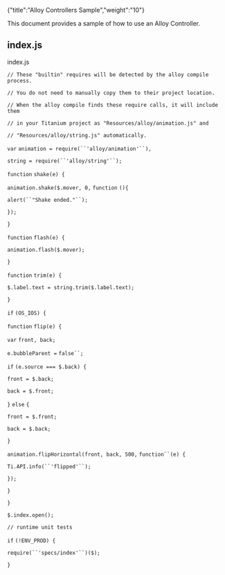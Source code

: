 {"title":"Alloy Controllers Sample","weight":"10"}

This document provides a sample of how to use an Alloy Controller.

## index.js

index.js

`// These "builtin" requires will be detected by the alloy compile process.`

`// You do not need to manually copy them to their project location.`

`// When the alloy compile finds these require calls, it will include them`

`// in your Titanium project as "Resources/alloy/animation.js" and`

`// "Resources/alloy/string.js" automatically.`

`var` `animation = require(``'alloy/animation'``),`

`string = require(``'alloy/string'``);`

`function` `shake(e) {`

`animation.shake($.mover, 0,` `function` `(){`

`alert(``"Shake ended."``);`

`});`

`}`

`function` `flash(e) {`

`animation.flash($.mover);`

`}`

`function` `trim(e) {`

`$.label.text = string.trim($.label.text);`

`}`

`if` `(OS_IOS) {`

`function` `flip(e) {`

`var` `front, back;`

`e.bubbleParent =` `false``;`

`if` `(e.source === $.back) {`

`front = $.back;`

`back = $.front;`

`}` `else` `{`

`front = $.front;`

`back = $.back;`

`}`

`animation.flipHorizontal(front, back, 500,` `function``(e) {`

`Ti.API.info(``'flipped'``);`

`});`

`}`

`}`

`$.index.open();`

`// runtime unit tests`

`if` `(!ENV_PROD) {`

`require(``'specs/index'``)($);`

`}`
